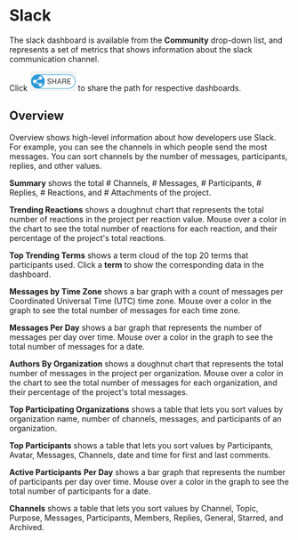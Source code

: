# Slack

The slack dashboard is available from the **Community** drop-down list, and represents a set of metrics that shows information about the slack communication channel.

Click ![](../../../../.gitbook/assets/share-icon.png) to share the path for respective dashboards.

## Overview  <a id="Slack-Slack&gt;Overview"></a>

Overview shows high-level information about how developers use Slack. For example, you can see the channels in which people send the most messages. You can sort channels by the number of messages, participants, replies, and other values.

**Summary** shows the total \# Channels, \# Messages, \# Participants, \# Replies, \# Reactions, and \# Attachments of the project.

**Trending Reactions** shows a doughnut chart that represents the total number of reactions in the project per reaction value. Mouse over a color in the chart to see the total number of reactions for each reaction, and their percentage of the project's total reactions.

**Top Trending Terms** shows a term cloud of the top 20 terms that participants used. Click a **term** to show the corresponding data in the dashboard.

**Messages by Time Zone** shows a bar graph with a count of messages per Coordinated Universal Time \(UTC\) time zone. Mouse over a color in the graph to see the total number of messages for each time zone.

**Messages Per Day** shows a bar graph that represents the number of messages per day over time. Mouse over a color in the graph to see the total number of messages for a date.

**Authors By Organization** shows a doughnut chart that represents the total number of messages in the project per organization. Mouse over a color in the chart to see the total number of messages for each organization, and their percentage of the project's total messages.

**Top Participating Organizations** shows a table that lets you sort values by organization name, number of channels, messages, and participants of an organization.

**Top Participants** shows a table that lets you sort values by Participants, Avatar, Messages, Channels,  date and time for first and last comments.

**Active Participants** **Per Day** shows a bar graph that represents the number of participants per day over time. Mouse over a color in the graph to see the total number of participants for a date.

**Channels** shows a table that lets you sort values by Channel, Topic, Purpose, Messages, Participants, Members, Replies, General, Starred, and Archived.

